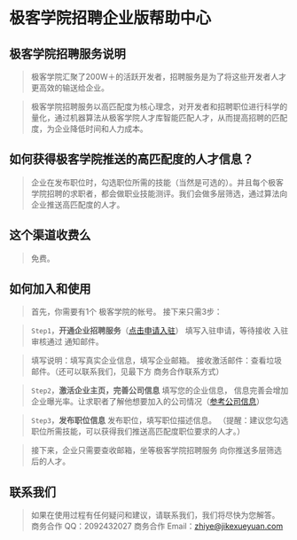 # 极客学院招聘企业版帮助中心

## 极客学院招聘服务说明

> 极客学院汇聚了200W＋的活跃开发者，招聘服务是为了将这些开发者人才更高效的输送给企业。

> 极客学院招聘服务以高匹配度为核心理念，对开发者和招聘职位进行科学的量化，通过机器算法从极客学院人才库智能匹配人才，从而提高招聘的匹配度，为企业降低时间和人力成本。

## 如何获得极客学院推送的高匹配度的人才信息？

> 企业在发布职位时，勾选职位所需的技能（当然是可选的）。并且每个极客学院招聘的求职者，都会做职业技能测评。我们会做多层筛选，通过算法向企业推送高匹配度的人才。

## 这个渠道收费么

>免费。

## 如何加入和使用

> 首先，你需要有1个 极客学院的帐号。
> 接下来只需3步：

> `Step1`，**开通企业招聘服务**（[点击申请入驻](http://zhiye.jikexueyuan.com/qiye/join)）
> 填写入驻申请，等待接收 入驻审核通过 通知邮件。

> 填写说明：填写真实企业信息，填写企业邮箱。
> 接收激活邮件：查看垃圾邮件。（还可以联系我们，见最下方 商务合作联系方式）

> `Step2`，**激活企业主页，完善公司信息**
> 填写您的企业信息， 信息完善会增加企业曝光率。让求职者了解他想要加入的公司情况（[参考公司信息](http://zhiye.jikexueyuan.com/gongsi/1)）

>`Step3`，**发布职位信息**
> 发布职位，填写职位描述信息。
> （提醒：建议您勾选职位所需技能，可以获得我们推送高匹配度职位要求的人才。）

> 接下来，企业只需要查收邮箱，坐等极客学院招聘服务 向你推送多层筛选后的人才。

## 联系我们

> 如果在使用过程有任何疑问和建议，请联系我们，我们将尽快为您解答。
> 商务合作 QQ：2092432027
> 商务合作 Email：zhiye@jikexueyuan.com

